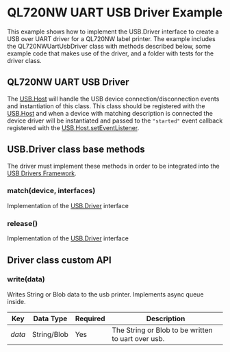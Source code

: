 # QL720NW UART USB Driver Example

This example shows how to implement the USB.Driver interface to create a USB over UART driver for a QL720NW label printer.  The example includes the QL720NWUartUsbDriver class with methods described below, some example code that makes use of the driver, and a folder with tests for the driver class.

## QL720NW UART USB Driver

The [USB.Host](../USB/) will handle the USB device connection/disconnection events and instantiation of this class. This class should be registered with the [USB.Host](../USB/) and when a device with matching description is connected the device driver will be instantiated and passed to the `"started"` event callback registered with the [USB.Host.setEventListener](../USB/).

## USB.Driver class base methods

The driver must implement these methods in order to be integrated into the [USB Drivers Framework](https://github.com/nobitlost/Usb/blob/CSE-433/README.md).

### match(device, interfaces)

Implementation of the [USB.Driver](https://github.com/nobitlost/Usb/blob/CSE-433/README.md#matchdeviceobject-interfaces) interface

### release()

Implementation of the [USB.Driver](https://github.com/nobitlost/Usb/blob/CSE-433/README.md#matchdeviceobject-interfaces) interface


## Driver class custom API

### write(data)

Writes String or Blob data to the usb printer. Implements async queue inside.


| Key | Data Type | Required | Description |
| --- | --------- | -------- | ----------- |
| *data* | String/Blob | Yes | The String or Blob to be written to uart over usb.|
